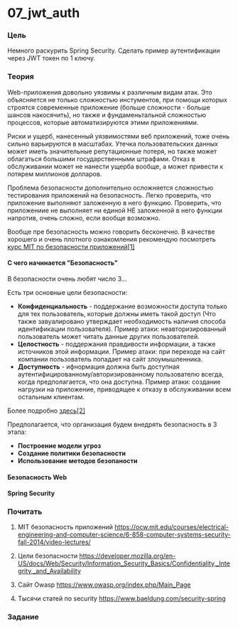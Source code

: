 # 07_jwt_auth

### Цель

Немного раскурить Spring Security. Сделать пример аутентификации через JWT токен по 1 ключу.

### Теория

Web-приложения довольно уязвимы к различным видам атак. Это объясняется не только сложностью инстументов, при помощи
которых строятся современные приложение (больше сложности - больше шансов накосячить), но также и фундаменьтальной 
сложностью процессов, которые автоматизируются этими приложениями. 

Риски и ущерб, нанесенный уязвимостями веб приложений, тоже очень сильно варьируются в масштабах. Утечка пользовательских 
данных может иметь значительные репутационные потеря, но также может облагаться большими государственными штрафами. Отказ
в обслуживании может не нанести ущерба вообще, а может привести к потярем миллионов долларов.

Проблема безопасности дополнительно осложняется сложностью тестирования приложений на безопасность. Легко проверить, что
приложение выполняют заложенную в него функцию. Проверить, что приложениие не выполняет ни единой НЕ заложенной в него функции 
напротив, очень сложно, если вообще возможно.

Вообще пре безопасность можно говорить бесконечно. В качестве хорошего и очень плотного ознакомления рекомендую 
посмотреть [курс MIT по безопасности приложений[1]](https://ocw.mit.edu/courses/electrical-engineering-and-computer-science/6-858-computer-systems-security-fall-2014/video-lectures/)

#### С чего начинается "Безопасность"

В безопасности очень любят число 3...

Есть три основные цели безопасности:
- **Конфиденциальность** - поддержание возможности доступа только для тех пользователь, которые должны иметь такой доступ  (Что также завуалировано 
утверждает  необходимость наличия способа идентификации пользователя). Пример атаки: неавторизированный пользователь может читать данные других пользователей.
- **Целостность** - поддержания правдивости информации, а также источников этой информации. Пример атаки: при переходе на сайт
компании пользователь попадает на сайт злоумышленника.
- **Доступность** - ифнормация должна быть доступная аутентифицированному/авторизированному пользователю всегда, когда
предполагается, что она доступна. Пример атаки: создание нагрузки на приложение, приводящее к отказу в обслуживании
всем остальным клиентам.

Более подробно [здесь[2]](https://developer.mozilla.org/en-US/docs/Web/Security/Information_Security_Basics/Confidentiality,_Integrity,_and_Availability)

Предполагается, что организация будем внедрять безопасность в 3 этапа:
- **Построение модели угроз**
- **Создание политики безопасности**
- **Использование методов безопаности**




#### Безопасность Web


#### Spring Security

### Почитать

1. MIT безопасность приложений https://ocw.mit.edu/courses/electrical-engineering-and-computer-science/6-858-computer-systems-security-fall-2014/video-lectures/
1. Цели безопасности https://developer.mozilla.org/en-US/docs/Web/Security/Information_Security_Basics/Confidentiality,_Integrity,_and_Availability


1. Сайт Owasp https://www.owasp.org/index.php/Main_Page
2. Тысячи статей по security https://www.baeldung.com/security-spring

### Задание

